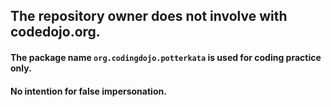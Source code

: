 ## The repository owner does not involve with codedojo.org.  
#### The package name `org.codingdojo.potterkata` is used for coding practice only.  
#### No intention for false impersonation.